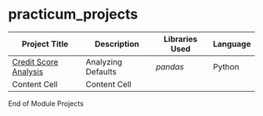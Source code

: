 # practicum_projects

| Project Title  | Description | Libraries Used | Language |
| ------------- | ------------- |-------------| -------------|
| [Credit Score Analysis](https://github.com/Nashkad94/Practicum-Projects/blob/main/Analyzing%20Debt%20Default(1).ipynb)  | Analyzing Defaults | *pandas* | Python 
| Content Cell  | Content Cell  |

End of Module Projects
